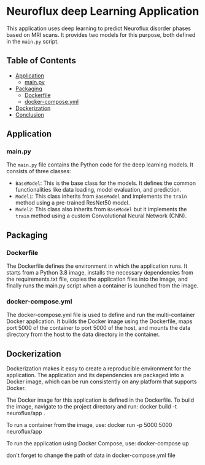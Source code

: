 # Neuroflux deep Learning Application

This application uses deep learning to predict Neuroflux disorder phases based on MRI scans. It provides two models for this purpose, both defined in the `main.py` script.

## Table of Contents

- [Application](#application)
  - [main.py](#mainpy)
- [Packaging](#packaging)
  - [Dockerfile](#dockerfile)
  - [docker-compose.yml](#docker-composeyml)
- [Dockerization](#dockerization)
- [Conclusion](#conclusion)


## Application

### main.py

The `main.py` file contains the Python code for the deep learning models. It consists of three classes:

- `BaseModel`: This is the base class for the models. It defines the common functionalities like data loading, model evaluation, and prediction.
- `Model1`: This class inherits from `BaseModel` and implements the `train` method using a pre-trained ResNet50 model.
- `Model2`: This class also inherits from `BaseModel` but it implements the `train` method using a custom Convolutional Neural Network (CNN).
## Packaging
### Dockerfile
The Dockerfile defines the environment in which the application runs. It starts from a Python 3.8 image, installs the necessary dependencies from the requirements.txt file, copies the application files into the image, and finally runs the main.py script when a container is launched from the image.

### docker-compose.yml
The docker-compose.yml file is used to define and run the multi-container Docker application. It builds the Docker image using the Dockerfile, maps port 5000 of the container to port 5000 of the host, and mounts the data directory from the host to the data directory in the container.


## Dockerization
Dockerization makes it easy to create a reproducible environment for the application. The application and its dependencies are packaged into a Docker image, which can be run consistently on any platform that supports Docker.

The Docker image for this application is defined in the Dockerfile. To build the image, navigate to the project directory and run:
docker build -t neuroflux/app .

To run a container from the image, use:
docker run -p 5000:5000 neuroflux/app

To run the application using Docker Compose, use:
docker-compose up

don't forget to change the path of data in docker-compose.yml file




